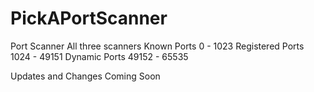 # PickAPortScanner
Port Scanner
All three scanners
Known Ports 0 - 1023
Registered Ports  1024 - 49151
Dynamic Ports  49152 - 65535

Updates and Changes Coming Soon
